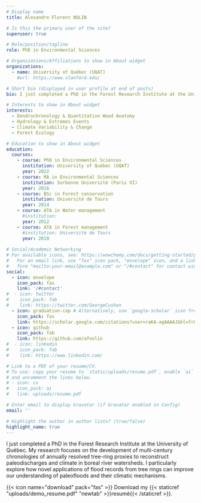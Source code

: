 ```yaml
---
# Display name
title: Alexandre Florent NOLIN

# Is this the primary user of the site?
superuser: true

# Role/position/tagline
role: PhD in Environmental Sciences

# Organizations/Affiliations to show in About widget
organizations:
  - name: University of Québec (UQAT) 
    #url: https://www.stanford.edu/

# Short bio (displayed in user profile at end of posts)
bio: I just completed a PhD in the Forest Research Institute at the University of Québec. My research focuses on the development of multi-century chronologies of annually resolved tree-ring proxies to reconstruct paleodischarges and climate in boreal river watersheds. I particularly explore how novel applications of flood records from tree rings can improve our understanding of paleofloods and their climatic drivers.

# Interests to show in About widget
interests:
  - Dendrochronology & Quantitative Wood Anatomy
  - Hydrology & Extremes Events
  - Climate Variability & Change
  - Forest Ecology

# Education to show in About widget
education:
  courses:
    - course: PhD in Environmental Sciences
      institution: University of Québec (UQAT)
      year: 2022
    - course: MA in Environmental Sciences
      institution: Sorbonne Université (Paris VI)
      year: 2016
    - course: BSc in Forest conservation
      institution: Université de Tours
      year: 2014
    - course: ATA in Water management
      #institution: 
      year: 2012
    - course: ATA in Forest management
      #institution: Université de Tours
      year: 2010
      
# Social/Academic Networking
# For available icons, see: https://wowchemy.com/docs/getting-started/page-builder/#icons
#   For an email link, use "fas" icon pack, "envelope" icon, and a link in the
#   form "mailto:your-email@example.com" or "/#contact" for contact widget.
social:
  - icon: envelope
    icon_pack: fas
    link: '/#contact'
#  - icon: twitter
#    icon_pack: fab
#    link: https://twitter.com/GeorgeCushen
  - icon: graduation-cap # Alternatively, use `google-scholar` icon from `ai` icon pack
    icon_pack: fas
    link: https://scholar.google.com/citations?user=raKA-agAAAAJ&hl=fr&oi=sra
  - icon: github
    icon_pack: fab
    link: https://github.com/afnolin
#  - icon: linkedin
#    icon_pack: fab
#    link: https://www.linkedin.com/

# Link to a PDF of your resume/CV.
# To use: copy your resume to `static/uploads/resume.pdf`, enable `ai` icons in `params.toml`,
# and uncomment the lines below.
# - icon: cv
#   icon_pack: ai
#   link: uploads/resume.pdf

# Enter email to display Gravatar (if Gravatar enabled in Config)
email: ''

# Highlight the author in author lists? (true/false)
highlight_name: true
---
```


I just completed a PhD in the Forest Research Institute at the University of Québec. My research focuses on the development of multi-century chronologies of annually resolved tree-ring proxies to reconstruct paleodischarges and climate in boreal river watersheds. I particularly explore how novel applications of flood records from tree rings can improve our understanding of paleofloods and their climatic mechanisms.

{{< icon name="download" pack="fas" >}} Download my {{< staticref "uploads/demo_resume.pdf" "newtab" >}}resumé{{< /staticref >}}.

